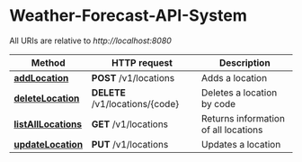# Weather-Forecast-API-System

All URIs are relative to *http://localhost:8080*

Method | HTTP request | Description
------------- | ------------- | -------------
[**addLocation**](StudentApi.md#addStudent) | **POST** /v1/locations | Adds a location
[**deleteLocation**](StudentApi.md#deleteStudent) | **DELETE** /v1/locations/{code} | Deletes a location by code
[**listAllLocations**](StudentApi.md#listAllStudents) | **GET** /v1/locations | Returns information of all locations
[**updateLocation**](StudentApi.md#replaceStudent) | **PUT** /v1/locations | Updates a location
